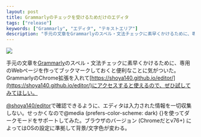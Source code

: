 ```yaml
---
layout: post
title: Grammarlyのチェックを受けるためだけのエディタ
tags: ["release"]
keywords: ["Grammarly", "エディタ", "テキストエリア"]
description: "手元の文章をGrammarlyのスペル・文法チェックに素早くかけるために、専用のWebページを作ってブックマークしておくと便利なことに気がついた。"
---
```


![ ](/img/blog_grammarly.png)

手元の文章を[Grammarly](https://grammarly.com)のスペル・文法チェックに素早くかけるために、専用のWebページを作ってブックマークしておくと便利なことに気がついた。GrammarlyのChrome拡張を入れて[https://shoya140.github.io/editor/](https://shoya140.github.io/editor/)にアクセスすると使えるので、ぜひ試してみてほしい。

[@shoya140/editor](https://github.com/shoya140/editor)で確認できるように、エディタは入力された情報を一切収集しない。せっかくなので@media (prefers-color-scheme: dark) {}を使ってダークモードをサポートしてみた。ブラウザのバージョン (Chromeだとv76+) によってはOSの設定に準拠して背景/文字色が変わる。